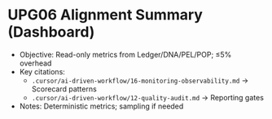 # UPG06 Alignment Summary (Dashboard)

- Objective: Read-only metrics from Ledger/DNA/PEL/POP; ≤5% overhead
- Key citations:
  - `.cursor/ai-driven-workflow/16-monitoring-observability.md` → Scorecard patterns
  - `.cursor/ai-driven-workflow/12-quality-audit.md` → Reporting gates
- Notes: Deterministic metrics; sampling if needed
